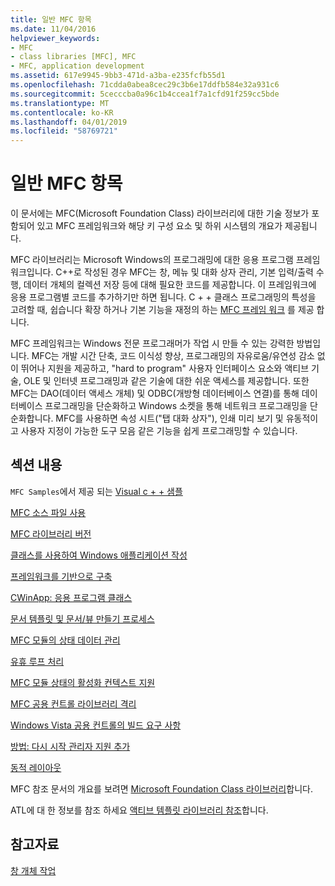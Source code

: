 ```yaml
---
title: 일반 MFC 항목
ms.date: 11/04/2016
helpviewer_keywords:
- MFC
- class libraries [MFC], MFC
- MFC, application development
ms.assetid: 617e9945-9bb3-471d-a3ba-e235fcfb55d1
ms.openlocfilehash: 71cdda0abea8cec29c3b6e17ddfb584e32a931c6
ms.sourcegitcommit: 5cecccba0a96c1b4ccea1f7a1cfd91f259cc5bde
ms.translationtype: MT
ms.contentlocale: ko-KR
ms.lasthandoff: 04/01/2019
ms.locfileid: "58769721"
---
```

# <a name="general-mfc-topics"></a>일반 MFC 항목

이 문서에는 MFC(Microsoft Foundation Class) 라이브러리에 대한 기술 정보가 포함되어 있고 MFC 프레임워크와 해당 키 구성 요소 및 하위 시스템의 개요가 제공됩니다.

MFC 라이브러리는 Microsoft Windows의 프로그래밍에 대한 응용 프로그램 프레임워크입니다. C++로 작성된 경우 MFC는 창, 메뉴 및 대화 상자 관리, 기본 입력/출력 수행, 데이터 개체의 컬렉션 저장 등에 대해 필요한 코드를 제공합니다. 이 프레임워크에 응용 프로그램별 코드를 추가하기만 하면 됩니다. C + + 클래스 프로그래밍의 특성을 고려할 때, 쉽습니다 확장 하거나 기본 기능을 재정의 하는 [MFC 프레임 워크](../mfc/framework-mfc.md) 를 제공 합니다.

MFC 프레임워크는 Windows 전문 프로그래머가 작업 시 만들 수 있는 강력한 방법입니다. MFC는 개발 시간 단축, 코드 이식성 향상, 프로그래밍의 자유로움/유연성 감소 없이 뛰어나 지원을 제공하고, "hard to program" 사용자 인터페이스 요소와 액티브 기술, OLE 및 인터넷 프로그래밍과 같은 기술에 대한 쉬운 액세스를 제공합니다. 또한 MFC는 DAO(데이터 액세스 개체) 및 ODBC(개방형 데이터베이스 연결)를 통해 데이터베이스 프로그래밍을 단순화하고 Windows 소켓을 통해 네트워크 프로그래밍을 단순화합니다. MFC를 사용하면 속성 시트("탭 대화 상자"), 인쇄 미리 보기 및 유동적이고 사용자 지정이 가능한 도구 모음 같은 기능을 쉽게 프로그래밍할 수 있습니다.

## <a name="in-this-section"></a>섹션 내용

`MFC Samples`에서 제공 되는 [Visual c + + 샘플](../overview/visual-cpp-samples.md)

[MFC 소스 파일 사용](../mfc/using-the-mfc-source-files.md)

[MFC 라이브러리 버전](../mfc/mfc-library-versions.md)

[클래스를 사용하여 Windows 애플리케이션 작성](../mfc/using-the-classes-to-write-applications-for-windows.md)

[프레임워크를 기반으로 구축](../mfc/building-on-the-framework.md)

[CWinApp: 응용 프로그램 클래스](../mfc/cwinapp-the-application-class.md)

[문서 템플릿 및 문서/뷰 만들기 프로세스](../mfc/document-templates-and-the-document-view-creation-process.md)

[MFC 모듈의 상태 데이터 관리](../mfc/managing-the-state-data-of-mfc-modules.md)

[유휴 루프 처리](../mfc/idle-loop-processing.md)

[MFC 모듈 상태의 활성화 컨텍스트 지원](../mfc/support-for-activation-contexts-in-the-mfc-module-state.md)

[MFC 공용 컨트롤 라이브러리 격리](../mfc/isolation-of-the-mfc-common-controls-library.md)

[Windows Vista 공용 컨트롤의 빌드 요구 사항](../mfc/build-requirements-for-windows-vista-common-controls.md)

[방법: 다시 시작 관리자 지원 추가](../mfc/how-to-add-restart-manager-support.md)

[동적 레이아웃](../mfc/dynamic-layout.md)

MFC 참조 문서의 개요를 보려면 [Microsoft Foundation Class 라이브러리](../mfc/mfc-desktop-applications.md)합니다.

ATL에 대 한 정보를 참조 하세요 [액티브 템플릿 라이브러리 참조](../atl/atl-class-overview.md)합니다.

## <a name="see-also"></a>참고자료

[창 개체 작업](../mfc/working-with-window-objects.md)

